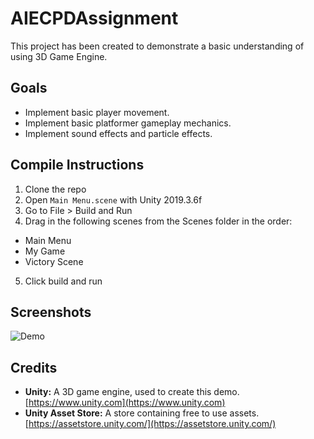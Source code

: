# AIECPDAssignment
This project has been created to demonstrate a basic understanding of using 3D Game Engine.

## Goals
- Implement basic player movement.
-	Implement basic platformer gameplay mechanics.
-	Implement sound effects and particle effects.

## Compile Instructions
1. Clone the repo
2. Open `Main Menu.scene` with Unity 2019.3.6f
3. Go to File > Build and Run
4. Drag in the following scenes from the Scenes folder in the order:
  - Main Menu
  - My Game
  - Victory Scene
5. Click build and run

## Screenshots
![Demo](/Resources/screenshots/ScreenCapture.gif "Demo")

## Credits
 - **Unity:** A 3D game engine, used to create this demo. <br> [https://www.unity.com](https://www.unity.com)
 - **Unity Asset Store:** A store containing free to use assets. <br> [https://assetstore.unity.com/](https://assetstore.unity.com/)
